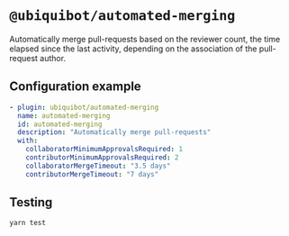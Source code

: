 # `@ubiquibot/automated-merging`

Automatically merge pull-requests based on the reviewer count, the time elapsed since the last activity, depending 
on the association of the pull-request author.

## Configuration example

```yml
- plugin: ubiquibot/automated-merging
  name: automated-merging
  id: automated-merging
  description: "Automatically merge pull-requests"
  with:
    collaboratorMinimumApprovalsRequired: 1
    contributorMinimumApprovalsRequired: 2
    collaboratorMergeTimeout: "3.5 days"
    contributorMergeTimeout: "7 days"
```

## Testing

```shell
yarn test
```
